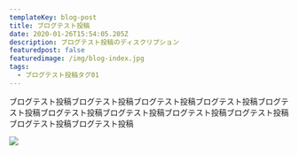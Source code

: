 ```yaml
---
templateKey: blog-post
title: ブログテスト投稿
date: 2020-01-26T15:54:05.205Z
description: ブログテスト投稿のディスクリプション
featuredpost: false
featuredimage: /img/blog-index.jpg
tags:
  - ブログテスト投稿タグ01
---
```

ブログテスト投稿ブログテスト投稿ブログテスト投稿ブログテスト投稿ブログテスト投稿ブログテスト投稿ブログテスト投稿ブログテスト投稿ブログテスト投稿ブログテスト投稿ブログテスト投稿

![](/img/flavor_wheel.jpg)
